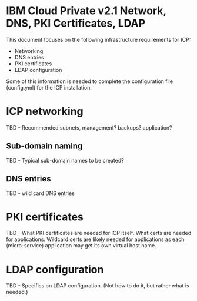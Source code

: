 IBM Cloud Private v2.1 Network, DNS, PKI Certificates, LDAP
============================================================
This document focuses on the following infrastructure requirements for ICP:
- Networking
- DNS entries
- PKI certificates
- LDAP configuration

Some of this information is needed to complete the configuration file (config.yml) for the ICP installation.

# ICP networking

TBD - Recommended subnets, management? backups? application?

## Sub-domain naming

TBD - Typical sub-domain names to be created?

## DNS entries

TBD - wild card DNS entries

# PKI certificates

TBD - What PKI certificates are needed for ICP itself.  What certs are needed for applications.  Wildcard certs are likely needed for applications as each (micro-service) application may get its own virtual host name.

# LDAP configuration  

TBD - Specifics on LDAP configuration. (Not how to do it, but rather what is needed.)
